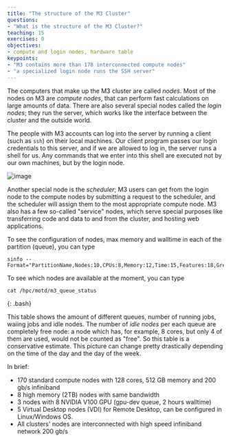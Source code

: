 ```yaml
---
title: "The structure of the M3 Cluster"
questions:
- "What is the structure of the M3 Cluster?"
teaching: 15
exercises: 0
objectives:
- compute and login nodes, hardware table
keypoints:
- "M3 contains more than 178 interconnected compute nodes"
- "a specialized login node runs the SSH server"
---
```


The computers that make up the M3 cluster are called *nodes*. Most of the nodes on M3 are *compute nodes*, 
that can perform fast calculations on large amounts of data. There are also several special nodes called the *login nodes*; they run the server, 
which works like the interface between the cluster and the outside world. 

The people with M3 accounts can log into the server by running a client (such as `ssh`) on their local machines. 
Our client program passes our login credentials to this server, and if we are allowed to log in, the server runs a shell for us. 
Any commands that we enter into this shell are executed not by our own machines, but by the login node.

![image](https://user-images.githubusercontent.com/43855029/151622253-e177426a-9957-4c65-a4f4-618289e35b4e.png)

Another special node is the *scheduler*; M3 users can get from the
login node to the compute nodes by submitting a request to the scheduler, and the scheduler will assign them to the most appropriate compute node.
M3 also has a few so-called "service" nodes, which serve special purposes like transferring code and data to and from the cluster, and hosting web applications.

To see the configuration of nodes, max memory and walltime in each of the partition (queue), you can type

~~~
sinfo --Format="PartitionName,Nodes:10,CPUs:8,Memory:12,Time:15,Features:18,Gres:14"
~~~

To see which nodes are available at the moment, you can type 

~~~
cat /hpc/motd/m3_queue_status
~~~
{: .bash}


This table shows the amount of different queues, number of running jobs, waiing jobs and idle nodes. The number of *idle nodes* per each queue are completely free node: a node which has, for example, 8 cores, but only 4 of them are used, would not be counted as "free". So this table is a conservative estimate. This picture can change pretty drastically depending on the time of the day and the day of the week.

In brief:
- 170 standard compute nodes with 128 cores, 512 GB memory and 200 gb/s infiniband
- 8 high memory (2TB) nodes with same bandwidth
- 3 nodes with 8 NVIDIA V100 GPU (gpu-dev queue, 2 hours walltime)
- 5 Virtual Desktop nodes (VDI) for Remote Desktop, can be configured in Linux/Windows OS. 
- All  clusters' nodes are interconnected with high speed infiniband network 200 gb/s
